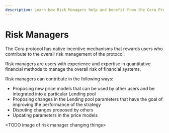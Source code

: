 ```yaml
---
description: Learn how Risk Managers help and benefit from the Cora Protocol
---
```


# Risk Managers

The Cora protocol has native incentive mechanisms that rewards users who contribute to the overall risk management of the protocol.

Risk managers are users with experience and expertise in quantitative financial methods to manage the overall risk of financial systems.

Risk managers can contribute in the following ways:

* Proposing new price models that can be used by other users and be integrated into a particular Lending pool
* Proposing changes in the Lending pool parameters that have the goal of improving the performance of the strategy
* Disputing changes proposed by others
* Updating parameters in the price models

\<TODO image of risk manager changing things>
